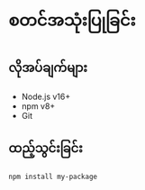 # စတင်အသုံးပြုခြင်း

## လိုအပ်ချက်များ
- Node.js v16+
- npm v8+
- Git

## ထည့်သွင်းခြင်း
```bash
npm install my-package
